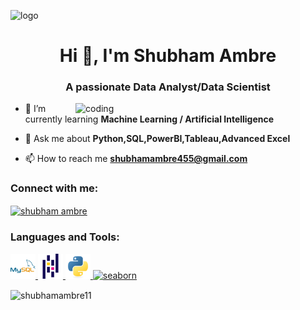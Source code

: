 ![logo](https://github.com/ShubhamAmbre11/ShubhamAmbre11/assets/167287276/664527ae-a251-43ec-a9d0-eeb0be47c811.png)


<h1 align="center">Hi 👋, I'm Shubham Ambre</h1>
<h3 align="center">A passionate Data Analyst/Data Scientist</h3>

<img align="right" alt="coding" width="400" src="https://github.com/ShubhamAmbre11/ShubhamAmbre11/assets/167287276/9740b9a7-39a9-42ed-acb8-b018810d860e.gif">

- 🌱 I’m currently learning **Machine Learning / Artificial Intelligence**

- 💬 Ask me about **Python,SQL,PowerBI,Tableau,Advanced Excel**

- 📫 How to reach me **shubhamambre455@gmail.com**

<h3 align="left">Connect with me:</h3>
<p align="left">
<a href="https://www.linkedin.com/in/shubham-ambre-54115b203/overlay/about-this-profile/?lipi=urn%3Ali%3Apage%3Ad_flagship3_profile_view_base%3BHeHJZui5QoiUqLCfazFKmQ%3D%3D" target="blank"><img align="center" src="https://raw.githubusercontent.com/rahuldkjain/github-profile-readme-generator/master/src/images/icons/Social/linked-in-alt.svg" alt="shubham ambre" height="30" width="40" /></a>

</p>

<h3 align="left">Languages and Tools:</h3>
<p align="left"> <a href="https://www.mysql.com/" target="_blank" rel="noreferrer"> <img src="https://raw.githubusercontent.com/devicons/devicon/master/icons/mysql/mysql-original-wordmark.svg" alt="mysql" width="40" height="40"/> </a> <a href="https://pandas.pydata.org/" target="_blank" rel="noreferrer"> <img src="https://raw.githubusercontent.com/devicons/devicon/2ae2a900d2f041da66e950e4d48052658d850630/icons/pandas/pandas-original.svg" alt="pandas" width="40" height="40"/> </a> <a href="https://www.python.org" target="_blank" rel="noreferrer"> <img src="https://raw.githubusercontent.com/devicons/devicon/master/icons/python/python-original.svg" alt="python" width="40" height="40"/> </a> <a href="https://seaborn.pydata.org/" target="_blank" rel="noreferrer"> <img src="https://seaborn.pydata.org/_images/logo-mark-lightbg.svg" alt="seaborn" width="40" height="40"/> </a> </p>

<p><img align="center" src="https://github-readme-stats.vercel.app/api/top-langs?username=shubhamambre11&show_icons=true&locale=en&layout=compact" alt="shubhamambre11" /></p>
